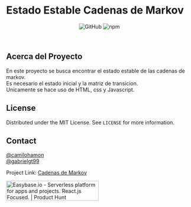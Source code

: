<h1>Estado Estable Cadenas de Markov</h1>
<p align="center">
  <img alt="GitHub" src="https://img.shields.io/github/license/easybase/easybase-react">
  <img alt="npm" src="https://img.shields.io/badge/release-v1.0-blue">
</p>

<br />

<!-- ABOUT THE PROJECT -->
## Acerca del Proyecto
En este proyecto se busca encontrar el estado estable de las cadenas de markov.<br />
Es necesario el estado inicial y la matriz de transicion.<br />
Unicamente se hace uso de HTML, css y Javascript.<br />

<!-- LICENSE -->
## License

Distributed under the MIT License. See `LICENSE` for more information.

<!-- CONTACT -->
## Contact

[@camilohamon](https://github.com/camilohamon)<br />
[@gabrielgt99](https://github.com/gabrielgt99)

Project Link: [Cadenas de Markov](https://github.com/gabrielgt99/Cadenas-de-Markov)

<a href="https://www.producthunt.com/posts/easybase-io?utm_source=badge-featured&utm_medium=badge&utm_souce=badge-easybase-io" target="_blank"><img src="https://api.producthunt.com/widgets/embed-image/v1/featured.svg?post_id=278380&theme=dark" alt="Easybase.io - Serverless platform for apps and projects. React.js Focused. | Product Hunt" style="width: 250px; height: 54px;" width="250" height="54" /></a>
